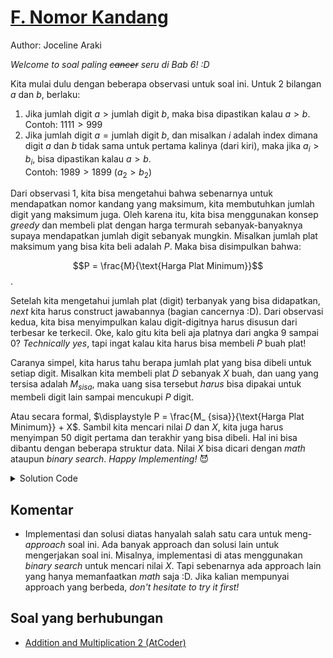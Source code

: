 # [F. Nomor Kandang](https://tlx.toki.id/courses/competitive/chapters/06/problems/F)

Author: Joceline Araki

_Welcome to soal paling ~~cancer~~ seru di Bab 6! :D_

Kita mulai dulu dengan beberapa observasi untuk soal ini. Untuk $2$ bilangan $a$ dan $b$, berlaku:  
1. Jika $\text{jumlah digit }a>\text{jumlah digit }b$, maka bisa dipastikan kalau $a > b$. 
Contoh: $1111 > 999$
2. Jika $\text{jumlah digit }a=\text{jumlah digit }b$, dan misalkan $i$ adalah index dimana digit $a$ dan $b$ tidak sama untuk pertama kalinya (dari kiri), maka jika $a_i > b_i$, bisa dipastikan kalau $a > b$.  
Contoh: $1989 > 1899$ $(a_2 > b_2)$

Dari observasi $1$, kita bisa mengetahui bahwa sebenarnya untuk mendapatkan nomor kandang yang maksimum, kita membutuhkan jumlah digit yang maksimum juga. Oleh karena itu, kita bisa menggunakan konsep _greedy_ dan membeli plat dengan harga termurah sebanyak-banyaknya supaya mendapatkan jumlah digit sebanyak mungkin. Misalkan jumlah plat maksimum yang bisa kita beli adalah $P$. Maka bisa disimpulkan bahwa:

$$P = \frac{M}{\text{Harga Plat Minimum}}$$.

Setelah kita mengetahui jumlah plat (digit) terbanyak yang bisa didapatkan, _next_ kita harus construct jawabannya (bagian cancernya :D). Dari observasi kedua, kita bisa menyimpulkan kalau digit-digitnya harus disusun dari terbesar ke terkecil. Oke, kalo gitu kita beli aja platnya dari angka 9 sampai 0? _Technically yes_, tapi ingat kalau kita harus bisa membeli $P$ buah plat!

Caranya simpel, kita harus tahu berapa jumlah plat yang bisa dibeli untuk setiap digit. Misalkan kita membeli plat $D$ sebanyak $X$ buah, dan uang yang tersisa adalah $M_{sisa}$, maka uang sisa tersebut _harus_ bisa dipakai untuk membeli digit lain sampai mencukupi $P$ digit.

Atau secara formal, $\displaystyle P = \frac{M_ {sisa}}{\text{Harga Plat Minimum}} + X$. Sambil kita mencari nilai $D$ dan $X$, kita juga harus menyimpan $50$ digit pertama dan terakhir yang bisa dibeli. Hal ini bisa dibantu dengan beberapa struktur data. Nilai $X$ bisa dicari dengan _math_ ataupun _binary search_. _Happy Implementing!_ 😈 

<details>
  <summary>Solution Code</summary>

```c++
#include <bits/stdc++.h>
#define int long long

using namespace std;

int binser(int money, int price, int len, int cheapest) {
  int l = 0, r = money / price;
  int ret = 0;

  while (l <= r) {
    int mid = (l + r) / 2LL;
    int rem = money - (price * mid);
    if (rem / cheapest + mid >= len) {
      l = mid + 1LL;
      ret = mid;
    } else {
      r = mid - 1LL;
    }
  }

  return ret;
}

void printAns(deque<int>& ans) {
  while (!ans.empty()) {
    cout << ans.front();
    ans.pop_front();
  }

  cout << '\n';
}

int32_t main() {
  ios_base::sync_with_stdio(0);
  cin.tie(0);
  cout.tie(0);
  int n;
  cin >> n;
  vector<pair<int, int>> v(n + 1), tmp(n + 1);
  int mini = LLONG_MAX;

  for (int i = 0; i <= n; i++) {
    cin >> v[i].first;
    v[i].second = i;
    mini = min(mini, v[i].first);
  }

  int m;
  cin >> m;

  int len = m / mini;

  tmp = v;
  sort(tmp.begin(), tmp.end());
  if (tmp[0].second == 0) {
    if (n && m >= tmp[1].first) {
      len = (m - tmp[1].first) / mini + 1LL;
    } else {
      len = (m >= tmp[0].first);
    }
  }

  int ans = len;
  deque<int> ans1, ans2;
  bool zero = false;

  for (int i = n; i >= 0; i--) {
    int buy = binser(m, v[i].first, len, mini);
    m -= v[i].first * buy;
    len -= buy;

    while (ans1.size() < 50 && buy) {
      ans1.push_back(i);
      ans2.push_back(i);
      buy--;
      if ((ans1.size() == 1) && !i) {
        ans = 1;
        zero = true;
        break;
      }
    }

    if (zero) break;

    if (buy) {
      if (buy >= 50) {
        ans2.clear();
        for (int j = 1; j <= 50; j++) ans2.push_back(i);
      } else {
        for (int j = 1; j <= buy; j++) {
          ans2.pop_front();
          ans2.push_back(i);
        }
      }
    }
  }

  if (!ans) {
    cout << 0 << '\n';
    return 0;
  }

  cout << ans << '\n';
  printAns(ans1);
  printAns(ans2);

  return 0;
}
```
</details>

## Komentar
- Implementasi dan solusi diatas hanyalah salah satu cara untuk meng-_approach_ soal ini. Ada banyak approach dan solusi lain untuk mengerjakan soal ini. Misalnya, implementasi di atas menggunakan _binary search_ untuk mencari nilai $X$. Tapi sebenarnya ada approach lain yang hanya memanfaatkan _math_ saja :D. Jika kalian mempunyai approach yang berbeda, _don't hesitate to try it first!_ 
## Soal yang berhubungan
- [Addition and Multiplication 2 (AtCoder)](https://atcoder.jp/contests/abc257/tasks/abc257_e)
